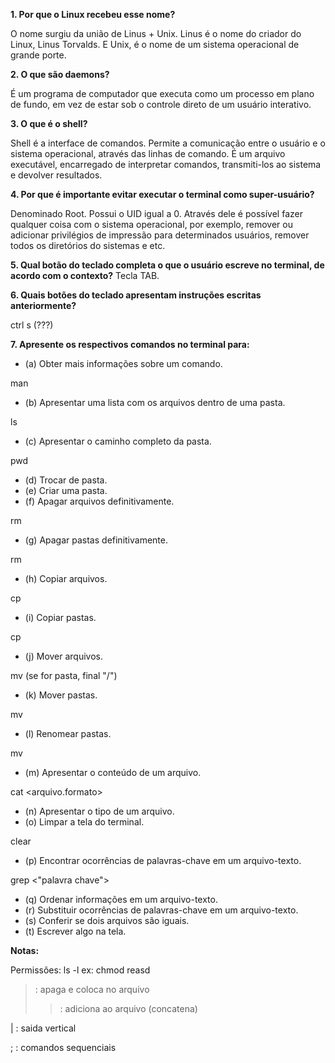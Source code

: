 **1. Por que o Linux recebeu esse nome?**

O nome surgiu da união de Linus + Unix. Linus é o nome do criador do Linux, Linus Torvalds. E Unix, é o nome de um sistema operacional de grande porte.

**2. O que são daemons?**

É um programa de computador que executa como um processo em plano de fundo, em vez de estar sob o controle direto de um usuário interativo.

**3. O que é o shell?**

Shell é a interface de comandos. Permite a comunicação entre o usuário e o sistema operacional, através das linhas de comando.
É um arquivo executável, encarregado de interpretar comandos, transmiti-los ao sistema e devolver resultados.

**4. Por que é importante evitar executar o terminal como super-usuário?**

Denominado Root. Possui o UID igual a 0. Através dele é possível fazer qualquer coisa com o sistema operacional, por exemplo, remover ou adicionar privilégios de impressão para determinados usuários, remover todos os diretórios do sistemas e etc.

**5. Qual botão do teclado completa o que o usuário escreve no terminal, de acordo com o contexto?**
Tecla TAB.

**6. Quais botões do teclado apresentam instruções escritas anteriormente?**

ctrl s (???)

**7. Apresente os respectivos comandos no terminal para:** 

- (a) Obter mais informações sobre um comando. 

man <comando>

- (b) Apresentar uma lista com os arquivos dentro de uma pasta. 

ls <pasta>

- (c) Apresentar o caminho completo da pasta. 

pwd

- (d) Trocar de pasta. 
- (e) Criar uma pasta. 
- (f) Apagar arquivos definitivamente. 

rm <arquivo>

- (g) Apagar pastas definitivamente. 

rm <pasta/> 

- (h) Copiar arquivos. 

cp 

- (i) Copiar pastas. 

cp

- (j) Mover arquivos. 

mv <arquivo> <destino>  (se for pasta, final "/")
  

- (k) Mover pastas. 

mv <pasta/> <pasta/>

- (l) Renomear pastas. 

mv <nome atual> <novo nome>
  
- (m) Apresentar o conteúdo de um arquivo. 

cat <arquivo.formato>

- (n) Apresentar o tipo de um arquivo. 
- (o) Limpar a tela do terminal. 

clear

- (p) Encontrar ocorrências de palavras-chave em um arquivo-texto. 

grep <"palavra chave"> <arquivo>
  
- (q) Ordenar informações em um arquivo-texto. 
- (r) Substituir ocorrências de palavras-chave em um arquivo-texto. 
- (s) Conferir se dois arquivos são iguais. 
- (t) Escrever algo na tela.

**Notas:**

Permissões: ls -l
ex: chmod <numero>
    reasd
  
 > : apaga e coloca no arquivo
 >> : adiciona ao arquivo (concatena)
 
 | : saida vertical 

; : comandos sequenciais
